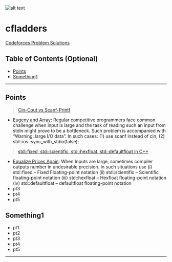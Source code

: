 

![alt text](https://sta.codeforces.com/s/42034/images/codeforces-telegram-square.png)
# cfladders
<a href="http://cfladders.rf.gd/">Codeforces Problem Solutions </a>
## Table of Contents (Optional)

- [Points](#points)
- [Something1](#Something1)

---

## Points

> <a href="https://www.geeksforgeeks.org/cincout-vs-scanfprintf/">Cin-Cout vs Scanf-Printf </a>

- <a href="https://codeforces.com/contest/302/problem/A">Eugeny and Array</a>: Regular competitive programmers face common challenge when input is large and the task of reading such an input from stdin might prove to be a bottleneck. Such problem is accompanied with “Warning: large I/O data”.
In such cases: (1) use scanf instead of cin, (2) std::ios::sync_with_stdio(false);

> <a href="https://www.geeksforgeeks.org/stdfixed-stdscientific-stdhexfloat-stddefaultfloat-c/">std::fixed, std::scientific, std::hexfloat, std::defaultfloat in C++</a>
- <a href="https://codeforces.com/contest/1234/problem/A">Equalize Prices Again</a>: When Inputs are large, sometimes compiler outputs number in undesirable precision. In such situations use (i) std::fixed – Fixed Floating-point notation (ii) std::scientific – Scientific floating-point notation (iii) std::hexfloat – Hexfloat floating-point notation (iv) std::defaultfloat – defaultfloat floating-point notation
- pt3
- pt4
- pt5

## Something1

- pt1
- pt2
- pt3
- pt4
- pt5

---

